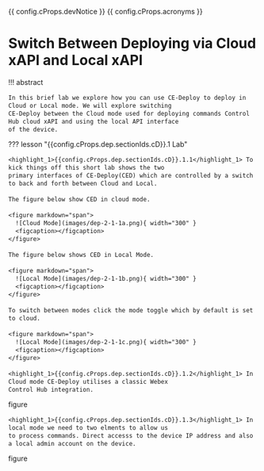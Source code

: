 {{ config.cProps.devNotice }}
{{ config.cProps.acronyms }}
# Switch Between Deploying via Cloud xAPI and Local xAPI

!!! abstract

    In this brief lab we explore how you can use CE-Deploy to deploy in Cloud or Local mode. We will explore switching 
    CE-Deploy between the Cloud mode used for deploying commands Control Hub cloud xAPI and using the local API interface
    of the device.

??? lesson "{{config.cProps.dep.sectionIds.cD}}.1 Lab"
    
    <highlight_1>{{config.cProps.dep.sectionIds.cD}}.1.1</highlight_1> To kick things off this short lab shows the two 
    primary interfaces of CE-Deploy(CED) which are controlled by a switch to back and forth between Cloud and Local.

    The figure below show CED in cloud mode.

    <figure markdown="span">
      ![Cloud Mode](images/dep-2-1-1a.png){ width="300" }
      <figcaption></figcaption>
    </figure>

    The figure below shows CED in Local Mode.    

    <figure markdown="span">
      ![Local Mode](images/dep-2-1-1b.png){ width="300" }
      <figcaption></figcaption>
    </figure>

    To switch between modes click the mode toggle which by default is set to cloud.

    <figure markdown="span">
      ![Local Mode](images/dep-2-1-1c.png){ width="300" }
      <figcaption></figcaption>
    </figure>

    <highlight_1>{{config.cProps.dep.sectionIds.cD}}.1.2</highlight_1> In Cloud mode CE-Deploy utilises a classic Webex 
    Control Hub integration.

figure

    <highlight_1>{{config.cProps.dep.sectionIds.cD}}.1.3</highlight_1> In local mode we need to two elments to allow us 
    to process commands. Direct accesss to the device IP address and also a local admin account on the device.
    
figure
